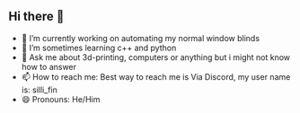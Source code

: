 ## Hi there 👋

<!--
**VilkkuKoo/VilkkuKoo** is a ✨ _special_ ✨ repository because its `README.md` (this file) appears on your GitHub profile.
- 🤔 I’m looking for help with ...
- 👯 I’m looking to collaborate on ...
- ⚡ Fun fact: 
-->

- 🔭 I’m currently working on automating my normal window blinds
- 🌱 I’m sometimes learning c++ and python
- 💬 Ask me about 3d-printing, computers or anything but i might not know how to answer
- 📫 How to reach me: Best way to reach me is Via Discord, my user name is: silli_fin
- 😄 Pronouns: He/Him
